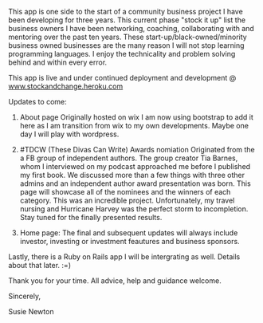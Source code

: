 This app is one side to the start of a community business project I have been developing for three years. This 
current phase "stock it up" list the business owners I have been networking, coaching, collaborating with and 
mentoring over the past ten years. These start-up/black-owned/minority business owned businesses are the many 
reason I will not stop learning programming languages. I enjoy the technicality and problem solving behind 
and within every error. 

This app is live and under continued deployment and development @ www.stockandchange.heroku.com

Updates to come: 

1. About page 
Originally hosted on wix I am now using bootstrap to add it here 
as I am transition from wix to my own developments. 
Maybe one day I will play with wordpress. 

2. #TDCW (These Divas Can Write) Awards nomiation
Originated from the a FB group of independent authors. The group creator Tia Barnes, whom I interviewed on my 
podcast approached me before I published my first book. We discussed more than a few things with three other admins and an 
independent author award presentation was born. This page will showcase all of the nominees and the winners of each category. 
This was an incredible project. Unfortunately, my travel nursing and Hurricane Harvey was the perfect storm to incompletion. 
Stay tuned for the finally presented results. 

3. Home page:
The final and subsequent updates will always include investor, investing or investment feautures and business sponsors.

Lastly, there is a Ruby on Rails app I will be intergrating as well. Details about that later. :=)

Thank you for your time. All advice, help and guidance welcome.

Sincerely, 

Susie Newton
